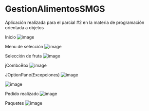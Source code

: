 # GestionAlimentosSMGS
Aplicación realizada para el parcial #2 en la materia de programación orientada a objetos

Inicio
![image](https://github.com/user-attachments/assets/ea4d951b-12b6-48b7-96c7-639d6e9d1193)

Menu de selección
![image](https://github.com/user-attachments/assets/97d3a1d7-f824-4443-b914-383ca1938660)

Selección de fruta
![image](https://github.com/user-attachments/assets/1e5952b4-1dad-4d13-bf6c-75d74029e290)

jComboBox
![image](https://github.com/user-attachments/assets/77ea8949-6aaa-4438-b1ae-620750d165d2)

JOptionPane(Excepciones)
![image](https://github.com/user-attachments/assets/98940d82-f1fe-4dc2-80bb-72578949af29)

![image](https://github.com/user-attachments/assets/725ca0dd-fe9e-46bc-a752-8f29c034b148)

Pedido realizado
![image](https://github.com/user-attachments/assets/508fc567-ea22-434b-a8b5-11a945f7d837)

Paquetes
![image](https://github.com/user-attachments/assets/d773b81a-7070-4bee-949a-a4605d579914)
